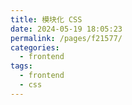 ```yaml
---
title: 模块化 CSS
date: 2024-05-19 18:05:23
permalink: /pages/f21577/
categories: 
  - frontend
tags: 
  - frontend
  - css
---
```

